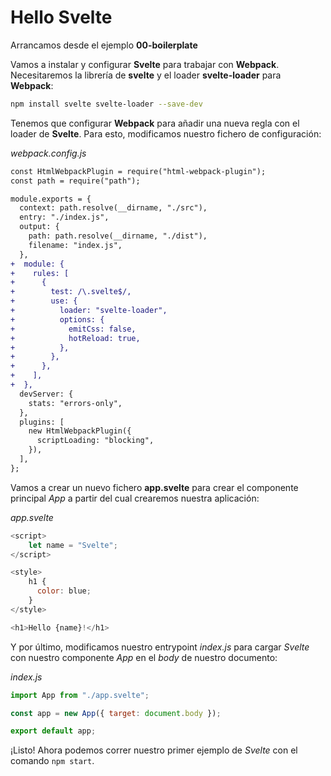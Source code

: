 # Hello Svelte

Arrancamos desde el ejemplo **00-boilerplate**

Vamos a instalar y configurar **Svelte** para trabajar con **Webpack**. Necesitaremos la librería de **svelte** y el loader **svelte-loader** para **Webpack**:

```bash
npm install svelte svelte-loader --save-dev
```

Tenemos que configurar **Webpack** para añadir una nueva regla con el loader de **Svelte**. Para esto, modificamos nuestro fichero de configuración:

_webpack.config.js_

```diff
const HtmlWebpackPlugin = require("html-webpack-plugin");
const path = require("path");

module.exports = {
  context: path.resolve(__dirname, "./src"),
  entry: "./index.js",
  output: {
    path: path.resolve(__dirname, "./dist"),
    filename: "index.js",
  },
+  module: {
+    rules: [
+      {
+        test: /\.svelte$/,
+        use: {
+          loader: "svelte-loader",
+          options: {
+            emitCss: false,
+            hotReload: true,
+          },
+        },
+      },
+    ],
+  },
  devServer: {
    stats: "errors-only",
  },
  plugins: [
    new HtmlWebpackPlugin({
      scriptLoading: "blocking",
    }),
  ],
};
```

Vamos a crear un nuevo fichero **app.svelte** para crear el componente principal _App_ a partir del cual crearemos nuestra aplicación:

_app.svelte_

```js
<script>
	let name = "Svelte";
</script>

<style>
	h1 {
	  color: blue;
	}
</style>

<h1>Hello {name}!</h1>
```

Y por último, modificamos nuestro entrypoint _index.js_ para cargar _Svelte_ con nuestro componente _App_ en el _body_ de nuestro documento:

_index.js_

```js
import App from "./app.svelte";

const app = new App({ target: document.body });

export default app;
```

¡Listo! Ahora podemos correr nuestro primer ejemplo de _Svelte_ con el comando `npm start`.

